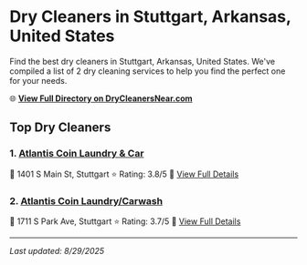 # Dry Cleaners in Stuttgart, Arkansas, United States

Find the best dry cleaners in Stuttgart, Arkansas, United States. We've compiled a list of 2 dry cleaning services to help you find the perfect one for your needs.

🌐 **[View Full Directory on DryCleanersNear.com](https://drycleanersnear.com/city/US/Arkansas/Stuttgart)**

## Top Dry Cleaners

### 1. [Atlantis Coin Laundry & Car](https://drycleanersnear.com/dryCleaner/6868877a6c86ac6c48acf63e/atlantis-coin-laundry-car)
📍 1401 S Main St, Stuttgart
⭐ Rating: 3.8/5
🔗 [View Full Details](https://drycleanersnear.com/dryCleaner/6868877a6c86ac6c48acf63e/atlantis-coin-laundry-car)

### 2. [Atlantis Coin Laundry/Carwash](https://drycleanersnear.com/dryCleaner/686887866c86ac6c48acf694/atlantis-coin-laundry-carwash)
📍 1711 S Park Ave, Stuttgart
⭐ Rating: 3.7/5
🔗 [View Full Details](https://drycleanersnear.com/dryCleaner/686887866c86ac6c48acf694/atlantis-coin-laundry-carwash)


---

*Last updated: 8/29/2025*
